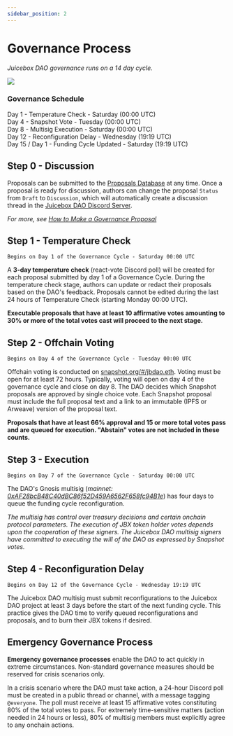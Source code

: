 ```yaml
---
sidebar_position: 2
---
```


# Governance Process

*Juicebox DAO governance runs on a 14 day cycle.* 

![](/img/docs/gov-calendar.png)
    
### Governance Schedule

Day 1 -  Temperature Check - Saturday (00:00 UTC) <br/>
Day 4 - Snapshot Vote - Tuesday (00:00 UTC) <br/>
Day 8 - Multisig Execution - Saturday (00:00 UTC) <br/>
Day 12 - Reconfiguration Delay - Wednesday (19:19 UTC) <br/>
Day 15 / Day 1 - Funding Cycle Updated - Saturday (19:19 UTC) <br/>

## Step 0 - Discussion

Proposals can be submitted to the [Proposals Database](https://juicebox.notion.site/9d126f9148dc42ee83317d5cd74e4db4?v=50d0bbcb498044059cc0d4d83e8b13fa) at any time. Once a proposal is ready for discussion, authors can change the proposal `Status` from `Draft` to `Discussion`, which will automatically create a discussion thread in the [Juicebox DAO Discord Server](https://www.discord.gg/juicebox).

*For more, see [How to Make a Governance Proposal](how-to-make-a-governance-proposal.md)*

## Step 1 - Temperature Check

`Begins on Day 1 of the Governance Cycle - Saturday 00:00 UTC`

A **3-day temperature check** (react-vote Discord poll) will be created for each proposal submitted by day 1 of a Governance Cycle. During the temperature check stage, authors can update or redact their proposals based on the DAO's feedback. Proposals cannot be edited during the last 24 hours of Temperature Check (starting Monday 00:00 UTC).

**Executable proposals that have at least 10 affirmative votes amounting to 30% or more of the total votes cast will proceed to the next stage.**

## Step 2 - Offchain Voting 

`Begins on Day 4 of the Governance Cycle - Tuesday 00:00 UTC`

Offchain voting is conducted on [snapshot.org/#/jbdao.eth](https://snapshot.org/#/jbdao.eth). Voting must be open for at least 72 hours. Typically, voting will open on day 4 of the governance cycle and close on day 8. The DAO decides which Snapshot proposals are approved by single choice vote. Each Snapshot proposal must include the full proposal text and a link to an immutable (IPFS or Arweave) version of the proposal text.

**Proposals that have at least 66% approval and 15 or more total votes pass and are queued for execution. "Abstain" votes are not included in these counts.**

## Step 3 - Execution

`Begins on Day 7 of the Governance Cycle - Saturday 00:00 UTC`

The DAO's Gnosis multisig (*mainnet: [0xAF28bcB48C40dBC86f52D459A6562F658fc94B1e](https://etherscan.io/address/0xAF28bcB48C40dBC86f52D459A6562F658fc94B1e)*) has four days to queue the funding cycle reconfiguration.

*The multisig has control over treasury decisions and certain onchain protocol parameters. The execution of JBX token holder votes depends upon the cooperation of these signers. The Juicebox DAO multisig signers have committed to executing the will of the DAO as expressed by Snapshot votes.*

## Step 4 - Reconfiguration Delay

`Begins on Day 12 of the Governance Cycle - Wednesday 19:19 UTC`

The Juicebox DAO multisig must submit reconfigurations to the Juicebox DAO project at least 3 days before the start of the next funding cycle. This practice gives the DAO time to verify queued reconfigurations and proposals, and to burn their JBX tokens if desired.

## Emergency Governance Process
    
**Emergency governance processes** enable the DAO to act quickly in extreme circumstances. Non-standard governance measures should be reserved for crisis scenarios only.

In a crisis scenario where the DAO must take action, a 24-hour Discord poll must be created in a public thread or channel, with a message tagging `@everyone`. The poll must receive at least 15 affirmative votes constituting 80% of the total votes to pass. For extremely time-sensitive matters (action needed in 24 hours or less), 80% of multisig members must explicitly agree to any onchain actions.
